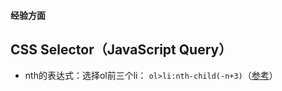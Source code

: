 <!-- more -->

#### 经验方面
## CSS Selector（JavaScript Query）
- nth的表达式：选择ol前三个li：
`ol>li:nth-child(-n+3)`（[参考](https://stackoverflow.com/a/56692826)）

